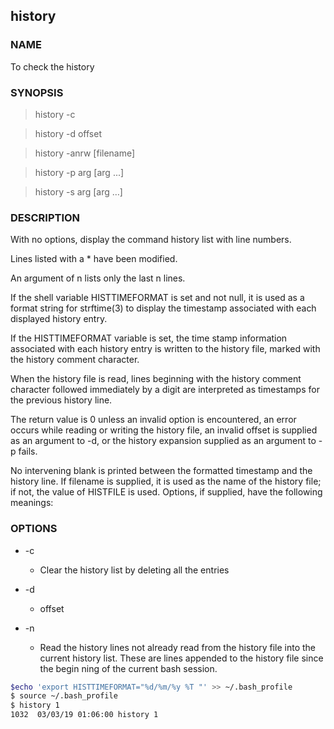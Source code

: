 ## history

### NAME

To check the history

### SYNOPSIS

> history -c

> history -d offset

> history -anrw [filename]

> history -p arg [arg ...]

> history -s arg [arg …]

### DESCRIPTION

With no options, display the command history list with line numbers. 

Lines listed with a * have been modified. 

An argument of n lists only the last n lines.   

If the shell variable HISTTIMEFORMAT is set and not null, it is used as a format string for strftime(3) to display the timestamp associated with each displayed history entry. 

If  the HISTTIMEFORMAT variable is set, the time stamp information associated with each history entry is written to the history file, marked with the history comment character.  

When the history file is read, lines beginning with the history comment character followed immediately by a digit are interpreted as timestamps for the previous history line.   

The return value is 0 unless an invalid option is encountered, an error occurs while reading or writing the history file, an invalid offset is supplied as an argument to -d, or the history expansion supplied as an argument to -p fails. 

No intervening blank is printed between the formatted timestamp and the history line.  If filename is supplied, it is used as the name of the history file; if not, the value of HISTFILE is used.  Options, if supplied, have the following meanings:

### OPTIONS

* -c     
  * Clear the history list by deleting all the entries

* -d 
  * offset

* -n     
  * Read the history lines not already read from the history file into the current history list.  These are lines appended to the history file since the begin ning of the current bash session.


```bash
$echo 'export HISTTIMEFORMAT="%d/%m/%y %T "' >> ~/.bash_profile
$ source ~/.bash_profile
$ history 1
1032  03/03/19 01:06:00 history 1
```
